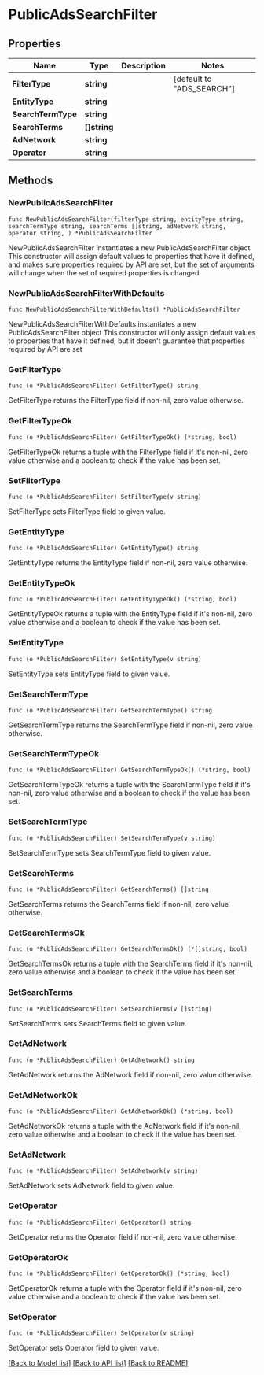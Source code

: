 # PublicAdsSearchFilter

## Properties

Name | Type | Description | Notes
------------ | ------------- | ------------- | -------------
**FilterType** | **string** |  | [default to "ADS_SEARCH"]
**EntityType** | **string** |  | 
**SearchTermType** | **string** |  | 
**SearchTerms** | **[]string** |  | 
**AdNetwork** | **string** |  | 
**Operator** | **string** |  | 

## Methods

### NewPublicAdsSearchFilter

`func NewPublicAdsSearchFilter(filterType string, entityType string, searchTermType string, searchTerms []string, adNetwork string, operator string, ) *PublicAdsSearchFilter`

NewPublicAdsSearchFilter instantiates a new PublicAdsSearchFilter object
This constructor will assign default values to properties that have it defined,
and makes sure properties required by API are set, but the set of arguments
will change when the set of required properties is changed

### NewPublicAdsSearchFilterWithDefaults

`func NewPublicAdsSearchFilterWithDefaults() *PublicAdsSearchFilter`

NewPublicAdsSearchFilterWithDefaults instantiates a new PublicAdsSearchFilter object
This constructor will only assign default values to properties that have it defined,
but it doesn't guarantee that properties required by API are set

### GetFilterType

`func (o *PublicAdsSearchFilter) GetFilterType() string`

GetFilterType returns the FilterType field if non-nil, zero value otherwise.

### GetFilterTypeOk

`func (o *PublicAdsSearchFilter) GetFilterTypeOk() (*string, bool)`

GetFilterTypeOk returns a tuple with the FilterType field if it's non-nil, zero value otherwise
and a boolean to check if the value has been set.

### SetFilterType

`func (o *PublicAdsSearchFilter) SetFilterType(v string)`

SetFilterType sets FilterType field to given value.


### GetEntityType

`func (o *PublicAdsSearchFilter) GetEntityType() string`

GetEntityType returns the EntityType field if non-nil, zero value otherwise.

### GetEntityTypeOk

`func (o *PublicAdsSearchFilter) GetEntityTypeOk() (*string, bool)`

GetEntityTypeOk returns a tuple with the EntityType field if it's non-nil, zero value otherwise
and a boolean to check if the value has been set.

### SetEntityType

`func (o *PublicAdsSearchFilter) SetEntityType(v string)`

SetEntityType sets EntityType field to given value.


### GetSearchTermType

`func (o *PublicAdsSearchFilter) GetSearchTermType() string`

GetSearchTermType returns the SearchTermType field if non-nil, zero value otherwise.

### GetSearchTermTypeOk

`func (o *PublicAdsSearchFilter) GetSearchTermTypeOk() (*string, bool)`

GetSearchTermTypeOk returns a tuple with the SearchTermType field if it's non-nil, zero value otherwise
and a boolean to check if the value has been set.

### SetSearchTermType

`func (o *PublicAdsSearchFilter) SetSearchTermType(v string)`

SetSearchTermType sets SearchTermType field to given value.


### GetSearchTerms

`func (o *PublicAdsSearchFilter) GetSearchTerms() []string`

GetSearchTerms returns the SearchTerms field if non-nil, zero value otherwise.

### GetSearchTermsOk

`func (o *PublicAdsSearchFilter) GetSearchTermsOk() (*[]string, bool)`

GetSearchTermsOk returns a tuple with the SearchTerms field if it's non-nil, zero value otherwise
and a boolean to check if the value has been set.

### SetSearchTerms

`func (o *PublicAdsSearchFilter) SetSearchTerms(v []string)`

SetSearchTerms sets SearchTerms field to given value.


### GetAdNetwork

`func (o *PublicAdsSearchFilter) GetAdNetwork() string`

GetAdNetwork returns the AdNetwork field if non-nil, zero value otherwise.

### GetAdNetworkOk

`func (o *PublicAdsSearchFilter) GetAdNetworkOk() (*string, bool)`

GetAdNetworkOk returns a tuple with the AdNetwork field if it's non-nil, zero value otherwise
and a boolean to check if the value has been set.

### SetAdNetwork

`func (o *PublicAdsSearchFilter) SetAdNetwork(v string)`

SetAdNetwork sets AdNetwork field to given value.


### GetOperator

`func (o *PublicAdsSearchFilter) GetOperator() string`

GetOperator returns the Operator field if non-nil, zero value otherwise.

### GetOperatorOk

`func (o *PublicAdsSearchFilter) GetOperatorOk() (*string, bool)`

GetOperatorOk returns a tuple with the Operator field if it's non-nil, zero value otherwise
and a boolean to check if the value has been set.

### SetOperator

`func (o *PublicAdsSearchFilter) SetOperator(v string)`

SetOperator sets Operator field to given value.



[[Back to Model list]](../README.md#documentation-for-models) [[Back to API list]](../README.md#documentation-for-api-endpoints) [[Back to README]](../README.md)


